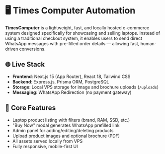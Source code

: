 # 🖥️ Times Computer Automation

**TimesComputer** is a lightweight, fast, and locally hosted e-commerce system designed specifically for showcasing and selling laptops. Instead of using a traditional checkout system, it enables users to send direct WhatsApp messages with pre-filled order details — allowing fast, human-driven conversions.

## 🌐 Live Stack

- **Frontend**: Next.js 15 (App Router), React 18, Tailwind CSS
- **Backend**: Express.js, Prisma ORM, PostgreSQL
- **Storage**: Local VPS storage for image and brochure uploads (`/uploads`)
- **Messaging**: WhatsApp Redirection (no payment gateway)

## 🧩 Core Features

- Laptop product listing with filters (brand, RAM, SSD, etc.)
- "Buy Now" modal generates WhatsApp prefilled link
- Admin panel for adding/editing/deleting products
- Upload product images and optional brochure (PDF)
- All assets served locally from VPS
- Fully responsive, mobile-first UI


